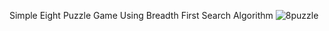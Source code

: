 Simple Eight Puzzle Game Using Breadth First Search Algorithm
![8puzzle](https://user-images.githubusercontent.com/79889856/194957726-65e35e79-3fcb-4db6-9d85-9d3cb26961a0.jpg)
